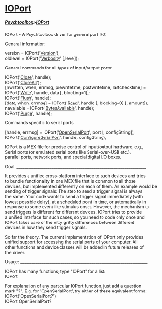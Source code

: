 # [IOPort](IOPort)
##### [Psychtoolbox](Psychtoolbox)>[IOPort](IOPort)

IOPort - A Psychtoolbox driver for general port I/O:  
  
  
General information:  
  
version = IOPort('[Version](IOPort-Version)');  
oldlevel = IOPort('[Verbosity](IOPort-Verbosity)' [,level]);  
  
General commands for all types of input/output ports:  
  
IOPort('[Close](IOPort-Close)', handle);  
IOPort('[CloseAll](IOPort-CloseAll)');  
[nwritten, when, errmsg, prewritetime, postwritetime, lastchecktime] = IOPort('[Write](IOPort-Write)', handle, data [, blocking=1]);  
IOPort('[Flush](IOPort-Flush)', handle);  
[data, when, errmsg] = IOPort('[Read](IOPort-Read)', handle [, blocking=0] [, amount]);  
navailable = IOPort('[BytesAvailable](IOPort-BytesAvailable)', handle);  
IOPort('[Purge](IOPort-Purge)', handle);  
  
Commands specific to serial ports:  
  
[handle, errmsg] = IOPort('[OpenSerialPort](IOPort-OpenSerialPort)', port [, configString]);  
IOPort('[ConfigureSerialPort](IOPort-ConfigureSerialPort)', handle, configString);  
  

 IOPort is a MEX file for precise control of input/output hardware, e.g.,  
 Serial ports (or emulated serial ports like Serial-over-USB etc.),  
 parallel ports, network ports, and special digital I/O boxes.  
  
 Goal: \_\_\_\_\_\_\_\_\_\_\_\_\_\_\_\_\_\_\_\_\_\_\_\_\_\_\_\_\_\_\_\_\_\_\_\_\_\_\_\_\_\_\_\_\_\_\_\_\_\_\_\_\_\_\_\_\_\_\_\_\_\_\_\_\_\_\_  
  
 It provides a unified cross-platform interface to such devices and tries  
 to bundle functionality in one MEX file that is common to all those  
 devices, but implemented differently on each of them. An example would be  
 sending of trigger signals: The step to send a trigger signal is always  
 the same. Your code wants to send a trigger signal immediately (with  
 lowest possible delay), at a scheduled point in time, or automatically in  
 response to some event like stimulus onset. However, the mechanism to  
 send triggers is different for different devices. IOPort tries to provide  
 a unified interface for such cases, so you need to code only once and  
 IOPort takes care of the nitty gritty differences between different  
 devices in how they send trigger signals.  
  
 So far the theory. The current implementation of IOPort only provides  
 unified support for accessing the serial ports of your computer. All  
 other functions and device classes will be added in future releases of  
 the driver.  
  
 Usage: \_\_\_\_\_\_\_\_\_\_\_\_\_\_\_\_\_\_\_\_\_\_\_\_\_\_\_\_\_\_\_\_\_\_\_\_\_\_\_\_\_\_\_\_\_\_\_\_\_\_\_\_\_\_\_\_\_\_\_\_\_\_\_\_\_\_  
  
 IOPort has many functions; type "IOPort" for a list:  
    IOPort  
  
 For explanation of any particular IOPort function, just add a question  
 mark "?". E.g. for 'OpenSerialPort', try either of these equivalent forms:  
    IOPort('OpenSerialPort?')  
    IOPort OpenSerialPort?  
  
  


